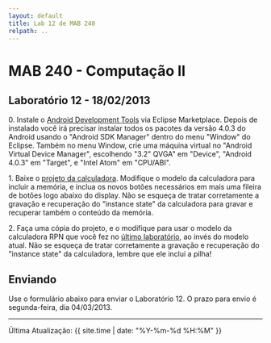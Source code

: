 ```yaml
---
layout: default
title: Lab 12 de MAB 240
relpath: ..
---
```


MAB 240 - Computação II
=======================

Laboratório 12 - 18/02/2013
---------------------------

0\. Instale o [Android Development Tools](http://marketplace.eclipse.org/content/android-development-tools-eclipse#.UR-7-auY5a4) via Eclipse Marketplace. Depois de instalado você irá precisar instalar todos os pacotes da versão 4.0.3 do Android
usando o "Android SDK Manager" dentro do menu "Window" do Eclipse. Também no menu Window, crie uma máquina virtual
no "Android Virtual Device Manager", escolhendo "3.2" QVGA" em "Device", "Android 4.0.3" em "Target", e "Intel Atom" em "CPU/ABI".

1\. Baixe o [projeto da calculadora](CalcAndroid.zip). Modifique o modelo da calculadora para incluir a memória,
e inclua os novos botões necessários em mais uma fileira de botões logo abaixo do display. Não se esqueça de
tratar corretamente a gravação e recuperação do "instance state" da calculadora para gravar e recuperar também
o conteúdo da memória.

2\. Faça uma cópia do projeto, e o modifique para usar o modelo da
calculadora RPN que você fez no [último laboratório](lab11.html), ao invés do modelo atual.
Não se esqueça de tratar corretamente a gravação e recuperação do "instance state" da calculadora,
lembre que ele inclui a pilha!

Enviando
--------

Use o formulário abaixo para enviar o Laboratório 12. O prazo para envio é segunda-feira, dia 04/03/2013.

<script type="text/javascript" src="http://form.jotformz.com/jsform/30464717825660">dummy</script>

* * * * *

Última Atualização: {{ site.time | date: "%Y-%m-%d %H:%M" }}
